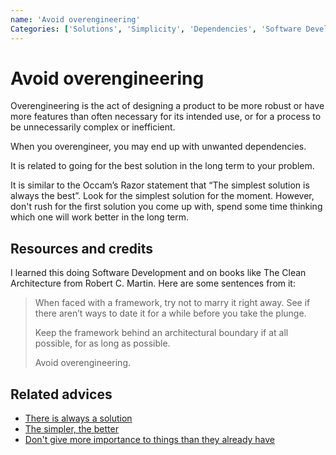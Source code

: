 ```yaml
---
name: 'Avoid overengineering'
Categories: ['Solutions', 'Simplicity', 'Dependencies', 'Software Development', 'Future', 'Balance', 'Change', 'Choices']
---
```

# Avoid overengineering

Overengineering is the act of designing a product to be more robust or have more features than often necessary for its intended use, or for a process to be unnecessarily complex or inefficient.

When you overengineer, you may end up with unwanted dependencies.

It is related to going for the best solution in the long term to your problem.

It is similar to the Occam’s Razor statement that “The simplest solution is always the best”. Look for the simplest solution for the moment. However, don't rush for the first solution you come up with, spend some time thinking which one will work better in the long term.

## Resources and credits

I learned this doing Software Development and on books like The Clean Architecture from Robert C. Martin. Here are some sentences from it:

> When faced with a framework, try not to marry it right away. See if there aren’t ways to date it for a while before you take the plunge.
>
> Keep the framework behind an architectural boundary if at all possible, for as long as possible.
>
> Avoid overengineering.

## Related advices

- [There is always a solution](../There%20is%20always%20a%20solution/index.md)
- [The simpler, the better](../The%20simpler,%20the%20better/index.md)
- [Don't give more importance to things than they already have](../Don't%20give%20more%20importance%20to%20things%20than%20they%20already%20have/index.md)